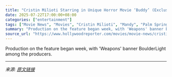 ```yaml
---
title: "Cristin Milioti Starring in Unique Horror Movie ‘Buddy’ (Exclusive)"
date: 2025-07-22T17:00:00+08:00
categories: ["entertainment"]
tags: ["Movie News", "Movies", "Cristin Milioti", "Mandy", "Palm Springs", "The Pengiun", "Weapons"]
summary: "Production on the feature began week, with 'Weapons' banner BoulderLight among the producers."
source_url: "https://www.hollywoodreporter.com/movies/movie-news/cristin-milioti-starring-in-unique-horror-movie-buddy-1236325155/"
---
```


Production on the feature began week, with 'Weapons' banner BoulderLight among the producers.

---

*来源: [原文链接](https://www.hollywoodreporter.com/movies/movie-news/cristin-milioti-starring-in-unique-horror-movie-buddy-1236325155/)*
